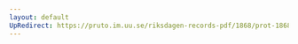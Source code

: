 ```yaml
---
layout: default
UpRedirect: https://pruto.im.uu.se/riksdagen-records-pdf/1868/prot-1868--ak--321/prot-1868--ak--321_074.pdf
---
```

